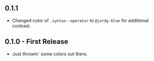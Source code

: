 ## 0.1.1
- Changed color of `.syntax--operator` to `@jordy-blue` for additional contrast.

## 0.1.0 - First Release
- Just throwin' some colors out there.
